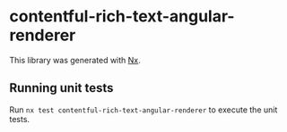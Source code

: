 # contentful-rich-text-angular-renderer

This library was generated with [Nx](https://nx.dev).

## Running unit tests

Run `nx test contentful-rich-text-angular-renderer` to execute the unit tests.
